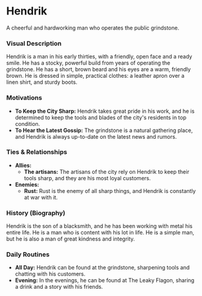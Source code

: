 # Hendrik

A cheerful and hardworking man who operates the public grindstone.

### Visual Description

Hendrik is a man in his early thirties, with a friendly, open face and a ready smile. He has a stocky, powerful build from years of operating the grindstone. He has a short, brown beard and his eyes are a warm, friendly brown. He is dressed in simple, practical clothes: a leather apron over a linen shirt, and sturdy boots.

### Motivations

- **To Keep the City Sharp:** Hendrik takes great pride in his work, and he is determined to keep the tools and blades of the city's residents in top condition.
- **To Hear the Latest Gossip:** The grindstone is a natural gathering place, and Hendrik is always up-to-date on the latest news and rumors.

### Ties & Relationships

- **Allies:**
    - **The artisans:** The artisans of the city rely on Hendrik to keep their tools sharp, and they are his most loyal customers.
- **Enemies:**
    - **Rust:** Rust is the enemy of all sharp things, and Hendrik is constantly at war with it.

### History (Biography)

Hendrik is the son of a blacksmith, and he has been working with metal his entire life. He is a man who is content with his lot in life. He is a simple man, but he is also a man of great kindness and integrity.

### Daily Routines

- **All Day:** Hendrik can be found at the grindstone, sharpening tools and chatting with his customers.
- **Evening:** In the evenings, he can be found at The Leaky Flagon, sharing a drink and a story with his friends.
